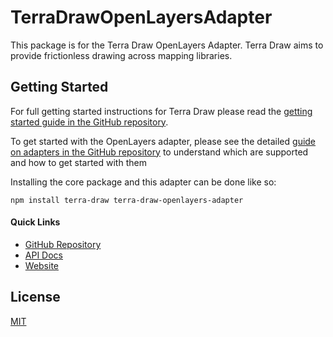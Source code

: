 # TerraDrawOpenLayersAdapter

This package is for the Terra Draw OpenLayers Adapter. Terra Draw aims to provide frictionless drawing across mapping libraries. 

## Getting Started

For full getting started instructions for Terra Draw please read the [getting started guide in the GitHub repository](https://github.com/JamesLMilner/terra-draw/blob/main/guides/1.GETTING_STARTED.md).

To get started with the OpenLayers adapter, please see the detailed [guide on adapters in the GitHub repository](https://github.com/JamesLMilner/terra-draw/blob/main/guides/1.ADAPTERS.md) to understand which are supported and how to get started with them

Installing the core package and this adapter can be done like so:

```shell
npm install terra-draw terra-draw-openlayers-adapter
```

#### Quick Links

* [GitHub Repository](https://www.github.com/JamesLMilner/terra-draw)
* [API Docs](https://terradraw.io/#/api) 
* [Website](https://terradraw.io)

## License 

[MIT](https://github.com/JamesLMilner/terra-draw/blob/main/LICENSE)